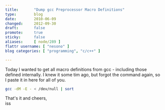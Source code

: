 ```yaml
---
title:       "Dump gcc Preprocessor Macro Definitions"
type:        blog
date:        2010-06-09
changed:     2012-09-30
draft:       false
promote:     true
sticky:      false
aliases:     [ node/289 ]
flattr username: [ "nesono" ]
blog categories: [ "programming", "c/c++" ]

---
```


<!--more-->
Today I wanted to get all macro definitions from gcc - including those defined internally. I knew it some tim ago, but forgot the command again, so I paste it in here for all of you.

```bash
gcc -dM -E - < /dev/null | sort
```

That's it and cheers,  
iss
